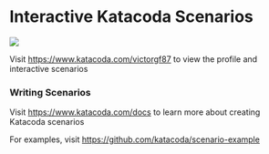 # Interactive Katacoda Scenarios

[![](http://shields.katacoda.com/katacoda/victorgf87/count.svg)](https://www.katacoda.com/victorgf87 "Get your profile on Katacoda.com")

Visit https://www.katacoda.com/victorgf87 to view the profile and interactive scenarios

### Writing Scenarios
Visit https://www.katacoda.com/docs to learn more about creating Katacoda scenarios

For examples, visit https://github.com/katacoda/scenario-example
